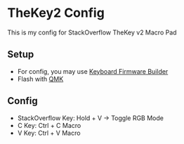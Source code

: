 # TheKey2 Config

This is my config for StackOverflow TheKey v2 Macro Pad

## Setup

* For config, you may use [Keyboard Firmware Builder](https://kbfirmware.com/)
* Flash with [QMK](https://github.com/qmk/qmk_toolbox/releases)

## Config

* StackOverflow Key: Hold + V -> Toggle RGB Mode
* C Key: Ctrl + C Macro
* V Key: Ctrl + V Macro